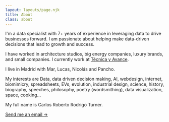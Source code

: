 ```yaml
---
layout: layouts/page.njk
title: About
class: about
---
```


I'm a data specialist with 7+ years of experience in leveraging data to drive businesses forward. I am passionate about helping make data-driven decisions that lead to growth and success. 


I have worked in architecture studios, big energy companies, luxury brands, and small companies. I currently work at <a href="http://tecnicayavance.com">Técnica y Avance</a>.


I live in Madrid with Mar, Lucas, Nicolás and Pancho.


My interests are Data, data driven decision making, AI, webdesign, internet, biomimicry, spreadsheets, EVs, evolution, industrial design, science, history, biography, speeches, philosophy, poetry (wordsmithing), data visualization, space, cooking...  


My full name is Carlos Roberto Rodrigo Turner.


<a class="cta" href="mailto:rodrigoturner.carlos@gmail.com">Send me an email -></a>